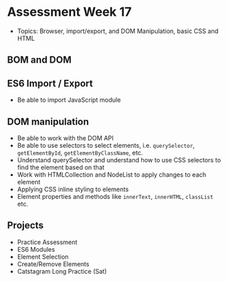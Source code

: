 # Assessment Week 17
- Topics: Browser, import/export, and DOM Manipulation, basic CSS and HTML 

## BOM and DOM

## ES6 Import / Export
- Be able to import JavaScript module

## DOM manipulation
- Be able to work with the DOM API
- Be able to use selectors to select elements, i.e. `querySelector`, `getElementById`, `getElementByClassName`, etc.
- Understand querySelector and understand how to use CSS selectors to find the element based on that
- Work with HTMLCollection and NodeList to apply changes to each element
- Applying CSS inline styling to elements
- Element properties and methods like `innerText`, `innerHTML`, `classList` etc.

## Projects
- Practice Assessment 
- ES6 Modules
- Element Selection
- Create/Remove Elements
- Catstagram Long Practice (Sat)
